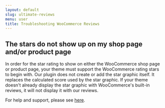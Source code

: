 ```yaml
---
layout: default
slug: ultimate-reviews
menu: user
title: Troubleshooting WooCommerce Reviews
---
```

## The stars do not show up on my shop page and/or product page

In order for the star rating to show on either the WooCommerce shop page or product page, your theme must support the WooCommerce rating stars to begin with. Our plugin does not create or add the star graphic itself. It replaces the calculated score used by the star graphic. If your theme doesn't already display the star graphic with WooCommerce's built-in reviews, it will not display it with our reviews.

For help and support, please see [here](../support).